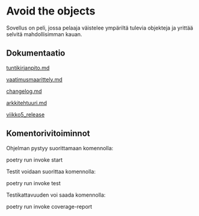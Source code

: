 
# Avoid the objects

Sovellus on peli, jossa pelaaja väistelee ympäriltä tulevia objekteja ja yrittää selvitä mahdollisimman kauan.

## Dokumentaatio

[tuntikirjanpito.md](https://github.com/erz64/ot-harjoitustyo/blob/master/dokumentaatio/tuntikirjanpito.md)

[vaatimusmaarittely.md](https://github.com/erz64/ot-harjoitustyo/blob/master/dokumentaatio/vaatimusmaarittely.md)

[changelog.md](https://github.com/erz64/ot-harjoitustyo/blob/master/dokumentaatio/changelog.md)

[arkkitehtuuri.md](https://github.com/erz64/ot-harjoitustyo/blob/master/dokumentaatio/arkkitehtuuri.md)

[viikko5_release](https://github.com/erz64/ot-harjoitustyo/releases/tag/viikko5)

## Komentorivitoiminnot

Ohjelman pystyy suorittamaan komennolla:

poetry run invoke start

Testit voidaan suorittaa komennolla:

poetry run invoke test

Testikattavuuden voi saada komennolla:

poetry run invoke coverage-report


